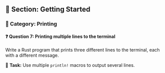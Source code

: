 ## 📘 Section: Getting Started  
### 🔹 Category: Printing  
#### ❓ Question 7: Printing multiple lines to the terminal

Write a Rust program that prints three different lines to the terminal, each with a different message.

🔧 **Task:** Use multiple `println!` macros to output several lines.
